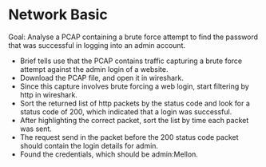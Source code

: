 # Network Basic

Goal: Analyse a PCAP containing a brute force attempt to find the password that was successful in logging into an admin account.

- Brief tells use that the PCAP contains traffic capturing a brute force attempt against the admin login of a website.
- Download the PCAP file, and open it in wireshark.
- Since this capture involves brute forcing a web login, start filtering by http in wireshark.
- Sort the returned list of http packets by the status code and look for a status code of 200, which indicated that a login was successful.
- After highlighting the correct packet, sort the list by time each packet was sent.
- The request send in the packet before the 200 status code packet should contain the login details for admin.
- Found the credentials, which should be admin:Mellon.

